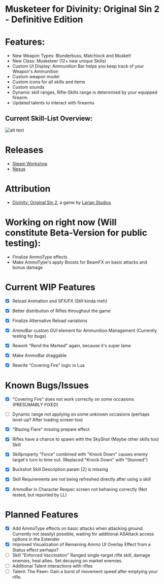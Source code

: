 Musketeer for Divinity: Original Sin 2 - Definitive Edition
=======

# Features:
- New Weapon Types: Blunderbuss, Matchlock and Musket!
- New Class: Musketeer (12+ new unique Skills)
- Custom UI Display: Ammunition Bar helps you keep track of your Weapon's Ammunition
- Custom weapon model
- Custom icons for all skills and items
- Custom sounds
- Dynamic skill ranges, Rifle-Skills range is determined by your equipped firearm.
- Updated talents to interact with firearms

## Current Skill-List Overview:
![alt text](https://github.com/wuergrob/DOS2_Mod_Musketeer/blob/master/Misc/Musketeer_Skills_Overview_Page.png "Skill-List")

# Releases
* [Steam Workshop]() 
* [Nexus]()

# Attribution
- [Divinity: Original Sin 2](http://store.steampowered.com/app/435150/Divinity_Original_Sin_2/), a game by [Larian Studios](http://larian.com/)

# Working on right now (Will constitute Beta-Version for public testing):
- Finalize AmmoType effects
- Make AmmoType's apply Boosts for BeamFX on basic attacks and bonus damage

# Current WIP Features
- [x] Reload Animation and SFX/FX (Still kinda meh)
- [x] Better distribution of Rifles throughout the game
- [x] Finalize Alternative Reload variations
- [x] AmmoBar custom GUI element for Ammunition Management (Currently testing for bugs)
- [x] Rework "Rend the Marked" again, because it's super lame
- [x] Make AmmoBar draggable
- [x] Rewrite "Covering Fire" logic in Lua


# Known Bugs/Issues
- [x] "Covering Fire" does not work correctly on some occasions (PRESUMABLY FIXED)
- [ ] Dynamic range not applying on some unknown occasions (perhaps level-up? After loading screen too)
- [x] "Blazing Flare" missing prepare effect
- [x] Rifles have a chance to spawn with the SkyShot (Maybe other skills too) Skill
- [x] Skillproperty "Force" combined with "Knock Down" causes enemy target's turn to time out. (Replaced "Knock Down" with "Stunned")
- [x] Buckshot Skill Description param [2] is missing
- [x] Skill Requirements are not being refreshed directly after using a skill
- [x] AmmoBar in Character Respec screen not behaving correctly (Not tested, but reported by LL)



# Planned Features
- [x] Add AmmoType effects on basic attacks when attacking ground.
Currently not (easily) possible, waiting for additional ASAttack access options in the Extender
- [x] Improved Visualization of Remaining Ammo
UI Overlay Effect from a Status effect perhaps?
- [ ] Skill "Enforced Vaccination"
Ranged single-target rifle skill, damage enemies, heal allies. Set decaying on market enemies.
- [ ] Additional Talent interactions with rifles
- [ ] Talent: The Pawn: Gain a burst of movement speed after emptying your rifle.
